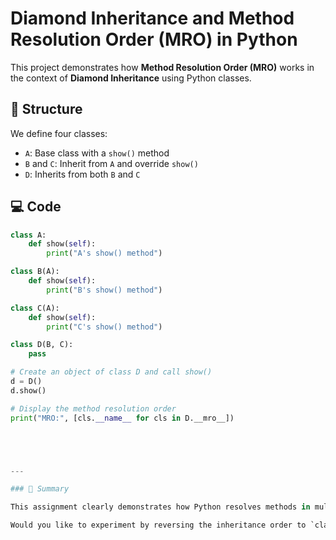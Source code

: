 # Diamond Inheritance and Method Resolution Order (MRO) in Python

This project demonstrates how **Method Resolution Order (MRO)** works in the context of **Diamond Inheritance** using Python classes.

## 🧱 Structure

We define four classes:
- `A`: Base class with a `show()` method
- `B` and `C`: Inherit from `A` and override `show()`
- `D`: Inherits from both `B` and `C`

## 💻 Code

```python
class A:
    def show(self):
        print("A's show() method")

class B(A):
    def show(self):
        print("B's show() method")

class C(A):
    def show(self):
        print("C's show() method")

class D(B, C):
    pass

# Create an object of class D and call show()
d = D()
d.show()

# Display the method resolution order
print("MRO:", [cls.__name__ for cls in D.__mro__])





---

### 📘 Summary

This assignment clearly demonstrates how Python resolves methods in multiple inheritance scenarios using MRO. The order of base classes matters!

Would you like to experiment by reversing the inheritance order to `class D(C, B)` to see the change in behavior?
